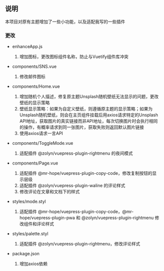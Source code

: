## 说明
本项目对原有主题增加了一些小功能，以及适配我写的一些插件

### 更改

- enhanceApp.js
  1. 增加图标，更改图标组件名称，防止与Vuetify组件库冲突
  
- components/SNS.vue
  1. 修改邮件图标

- components/Home.vue
  1. 增加随机个人描述，修复原主题Unsplash随机壁纸无法显示的问题，更改壁纸的显示策略
  2. 壁纸显示策略：如果为自定义壁纸，则遵循原主题的显示策略；如果为Unsplash随机壁纸，则会在主页组件挂载后用axios请求特定的Unsplash API地址，获取图片的真实链接而非API地址，每次切换图片时会执行相同的操作，有概率请求到同一张图片，获取失败则返回默认图片链接
  3. 使用axios请求一言API

- components/ToggleMode.vue
  1. 适配插件 @zolyn/vuepress-plugin-rightmenu 的夜间模式

- components/Page.vue
  1. 适配插件 @mr-hope/vuepress-plugin-copy-code，修改复制按钮的显示层级
  2. 适配插件 @zolyn/vuepress-plugin-waline 的评论样式
  3. 修改评论在文章和文档下的样式

- styles/mode.styl
  1. 适配插件 @mr-hope/vuepress-plugin-copy-code，@mr-hope/vuepress-plugin-pwa 和 @zolyn/vuepress-plugin-rightmenu 修改组件和评论样式  

- styles/palette.styl
  1. 适配插件 @zolyn/vuepress-plugin-rightmenu，修改评论样式

- package.json
  1. 增加axios依赖
